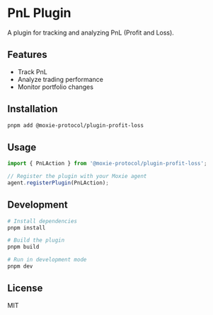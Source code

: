 # PnL Plugin

A plugin for tracking and analyzing PnL (Profit and Loss).

## Features

- Track PnL
- Analyze trading performance
- Monitor portfolio changes

## Installation

```bash
pnpm add @moxie-protocol/plugin-profit-loss
```

## Usage

```typescript
import { PnLAction } from '@moxie-protocol/plugin-profit-loss';

// Register the plugin with your Moxie agent
agent.registerPlugin(PnLAction);
```

## Development

```bash
# Install dependencies
pnpm install

# Build the plugin
pnpm build

# Run in development mode
pnpm dev
```

## License

MIT